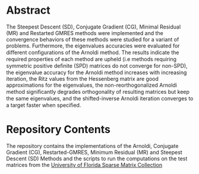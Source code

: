 # Abstract

The Steepest Descent (SD), Conjugate Gradient (CG), Minimal Residual (MR) and Restarted GMRES methods were implemented and the convergence behaviors of these methods were studied for a variant of problems. Furthermore, the eigenvalues accuracies were evaluated for diﬀerent conﬁgurations of the Arnoldi method. The results indicate the required properties of each method are upheld (i.e methods requiring symmetric positive deﬁnite (SPD) matrices do not converge for non-SPD), the eigenvalue accuracy for the Arnoldi method increases with increasing iteration, the Ritz values from the Hessenberg matrix are good approximations for the eigenvalues, the non-reorthogonalized Arnoldi method signiﬁcantly degrades orthogonality of resulting matrices but keep the same eigenvalues, and the shifted-inverse Arnoldi iteration converges to a target faster when speciﬁed.

# Repository Contents

The repository contains the implementations of the Arnoldi, Conjugate Gradient (CG), Restarted-GMRES, Minimum Residual (MR) and Steepest Descent (SD) Methods and the scripts to run the computations on the test matrices from the [University of Florida Sparse Matrix Collection](https://www.cise.ufl.edu/research/sparse/matrices/list_by_id.html)

